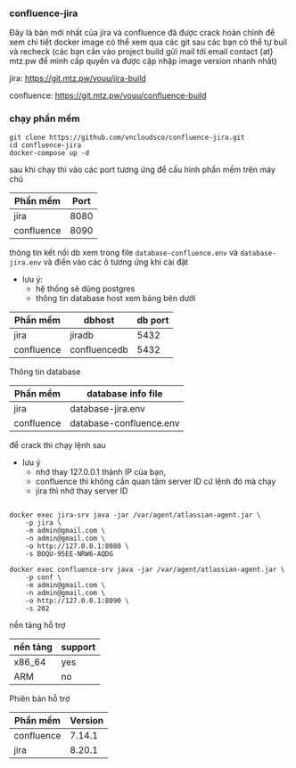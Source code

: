 ### confluence-jira

Đây là bản mới nhất của jira và confluence đã được crack hoàn chỉnh 
để xem chi tiết docker image có thể xem qua các git sau các bạn có thể tự buil và recheck (các bạn cần vào project build gửi mail tới email contact {at} mtz.pw để mình cấp quyền và được cập nhập image version nhanh nhất)

jira: 
https://git.mtz.pw/vouu/jira-build

confluence: 
https://git.mtz.pw/vouu/confluence-build


### chạy phần mềm

```
git clone https://github.com/vncloudsco/confluence-jira.git
cd confluence-jira
docker-compose up -d
``` 
sau khi chạy thì vào các port tương ứng để cấu hình phần mềm trên máy chủ

| Phần mềm     | Port |
| ------------ | ----------- |
| jira         | 8080        |
| confluence   | 8090        |


thông tin kết nối db xem trong file  ```database-confluence.env``` và ```database-jira.env``` và điền vào các ô tương ứng khi cài đặt

- lưu ý: 
    - hệ thống sẽ dùng postgres
    - thông tin database host xem bảng bên dưới


| Phần mềm     | dbhost      | db port |
| ------------ | ----------- | ------- |
| jira         | jiradb      |  5432   |
| confluence   | confluencedb|  5432   |


Thông tin database

| Phần mềm     | database info file     |
| ------------ | ---------------------- |
| jira         | database-jira.env      |
| confluence   | database-confluence.env|


để crack thì chạy lệnh sau 

- lưu ý 
    - nhớ thay 127.0.0.1 thành IP của bạn,
    - confluence thì không cần quan tâm server ID cứ lệnh đó mà chạy
    - jira thì nhớ thay server ID 

```

docker exec jira-srv java -jar /var/agent/atlassian-agent.jar \
    -p jira \
    -m admin@gmail.com \
    -n admin@gmail.com \
    -o http://127.0.0.1:8080 \
    -s BOQU-95EE-NRW6-AQDG

docker exec confluence-srv java -jar /var/agent/atlassian-agent.jar \
    -p conf \
    -m admin@gmail.com \
    -n admin@gmail.com \
    -o http://127.0.0.1:8090 \
    -s 202
```

nền tảng hỗ trợ

| nền tảng     | support   |
| ------------ | --------- |
| x86_64       | yes       |
| ARM          | no        |

Phiên bản hỗ trợ

| Phần mềm     | Version   |
| ------------ | --------- |
| confluence   | 7.14.1    |
| jira         | 8.20.1    |